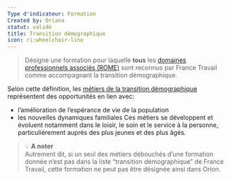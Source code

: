 ```yaml
---
Type d'indicateur: Formation
Created by: Oriana
statut: validé
title: Transition démographique
icon: ri:wheelchair-line
---
```


> Désigne une formation pour laquelle **tous** les [domaines professionnels associés (ROME)](domaine-professionnel-rome) sont reconnus par France Travail comme accompagnant la transition démographique.

Selon cette définition, les [métiers de la transition démographique](https://candidat.francetravail.fr/metierscope/metiers-avenir/transition-demographique) représentent des opportunités en lien avec:
- l’amélioration de l’espérance de vie de la population
- les nouvelles dynamiques familiales
Ces métiers se développent et évoluent notamment dans le loisir, le soin et le service à la personne, particulièrement auprès des plus jeunes et des plus âgés.


>💡 **A noter**  
>Autrement dit, si un seul des métiers débouchés d’une formation donnée n’est pas dans la liste “transition démographique” de France Travail, cette formation ne peut pas être désignée ainsi dans Orion.
